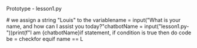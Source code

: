  Prototype - lesson1.py

# we assign a string "Louis" to the variablename = input("What is your name, and how can I assist you today?"chatbotName = input("lesson1.py-"))print(f"I am {chatbotName}if statement, if condition is true then do code be = checkfor equif name == L
